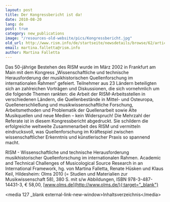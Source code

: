 ```yaml
---
layout: post
title: Der Kongressbericht ist da!
date: 2010-08-20
lang: de
post: true
category: new_publications
image: "/resources-old-website/pics/Kongressbericht.jpg"
old_url: http://www.rism.info/de/startseite/newsdetails/browse/62/article/64/the-congress-report-is-ready.html
email: martina.falletta@rism.info
author: Martina Falletta
---
```



Das 50-jährige Bestehen des RISM wurde im März 2002 in Frankfurt am Main mit dem Kongress „Wissenschaftliche und technische Herausforderung der musikhistorischen Quellenforschung im internationalen Rahmen“ gefeiert. Teilnehmer aus 23 Ländern beteiligten sich an zahlreichen Vorträgen und Diskussionen, die sich vornehmlich um die folgende Themen rankten: die Arbeit der RISM-Arbeitsstellen in verschiedenen Ländern, die Quellenbestände in Mittel- und Osteuropa, Quellenerschließung und musikwissenschaftliche Forschung, Arbeitsmethoden und Problematik der Quellenarbeit sowie Alte Musikquellen und neue Medien – kein Widerspruch! Die Mehrzahl der Referate ist in diesem Kongressbericht abgedruckt. Sie schildern die erfolgreiche weltweite Zusammenarbeit des RISM und vermitteln eindrucksvoll, was Quellenforschung im Kräftespiel zwischen wissenschaftlicher Erkenntnis und künstlerischer Praxis so spannend macht.

RISM - Wissenschaftliche und technische Herausforderung musikhistorischer Quellenforschung im internationalen Rahmen. Academic and Technical Challenges of Musicological Source Research in an International Framework, hg. von Martina Falletta, Renate Hüsken und Klaus Keil, Hildesheim: Olms 2010 (= Studien und Materialien zur Musikwissenschaft 58), 380 S. mit s/w Abbildungen, ISBN 978-3-487-14431-3, € 58,00, [www.olms.de](http://www.olms.de/){:target="_blank"}

\<media 127 \_blank external-link-new-window\>Inhaltsverzeichnis\</media\>